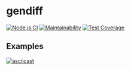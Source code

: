 # gendiff

[![Node.js CI](https://github.com/vnk729/backend-project-lvl2/workflows/Node.js%20CI/badge.svg)](https://github.com/vnk729/backend-project-lvl2/actions)
[![Maintainability](https://api.codeclimate.com/v1/badges/16a429115cc91b51c51c/maintainability)](https://codeclimate.com/github/vnk729/backend-project-lvl2/maintainability)
[![Test Coverage](https://api.codeclimate.com/v1/badges/16a429115cc91b51c51c/test_coverage)](https://codeclimate.com/github/vnk729/backend-project-lvl2/test_coverage)

## Examples
[![asciicast](https://asciinema.org/a/qeYXdxTSOlShBq22Mqy79CM43.svg)](https://asciinema.org/a/qeYXdxTSOlShBq22Mqy79CM43)